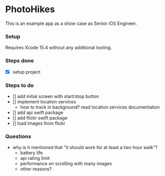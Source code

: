 # PhotoHikes

This is an example app as a show case as Senior iOS Engineer.

### Setup
Requires Xcode 15.4 without any additional tooling.

### Steps done
- [x] setup project

### Steps to do
- [] add initial screen with start/stop button
- [] implement location services
    - how to track in background? read location services documentation
- [] add api swift package
- [] add flickr swift package
- [] load images from flickr

### Questions
- why is it mentioned that "it should work for at least a two hour walk"?
  - battery life
  - api rating limit
  - performance on scrolling with many images
  - other reasons?
